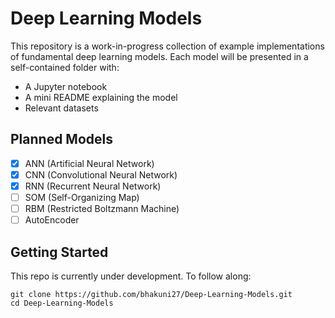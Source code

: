 # Deep Learning Models

This repository is a work-in-progress collection of example implementations of fundamental deep learning models. Each model will be presented in a self-contained folder with:

- A Jupyter notebook
- A mini README explaining the model
- Relevant datasets

## Planned Models

- [x] ANN (Artificial Neural Network)
- [x] CNN (Convolutional Neural Network)
- [x] RNN (Recurrent Neural Network)
- [ ] SOM (Self-Organizing Map)
- [ ] RBM (Restricted Boltzmann Machine)
- [ ] AutoEncoder

## Getting Started

This repo is currently under development. To follow along:

```
git clone https://github.com/bhakuni27/Deep-Learning-Models.git
cd Deep-Learning-Models
```